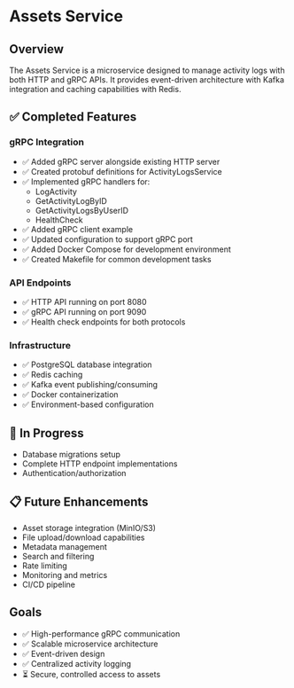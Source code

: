 # Assets Service

## Overview

The Assets Service is a microservice designed to manage activity logs with both HTTP and gRPC APIs. It provides event-driven architecture with Kafka integration and caching capabilities with Redis.

## ✅ Completed Features

### gRPC Integration

- ✅ Added gRPC server alongside existing HTTP server
- ✅ Created protobuf definitions for ActivityLogsService
- ✅ Implemented gRPC handlers for:
  - LogActivity
  - GetActivityLogByID  
  - GetActivityLogsByUserID
  - HealthCheck
- ✅ Added gRPC client example
- ✅ Updated configuration to support gRPC port
- ✅ Added Docker Compose for development environment
- ✅ Created Makefile for common development tasks

### API Endpoints

- ✅ HTTP API running on port 8080
- ✅ gRPC API running on port 9090
- ✅ Health check endpoints for both protocols

### Infrastructure

- ✅ PostgreSQL database integration
- ✅ Redis caching
- ✅ Kafka event publishing/consuming
- ✅ Docker containerization
- ✅ Environment-based configuration

## 🚧 In Progress

- Database migrations setup
- Complete HTTP endpoint implementations
- Authentication/authorization

## 📋 Future Enhancements

- Asset storage integration (MinIO/S3)
- File upload/download capabilities
- Metadata management
- Search and filtering
- Rate limiting
- Monitoring and metrics
- CI/CD pipeline

## Goals

- ✅ High-performance gRPC communication
- ✅ Scalable microservice architecture
- ✅ Event-driven design
- ✅ Centralized activity logging
- ⏳ Secure, controlled access to assets